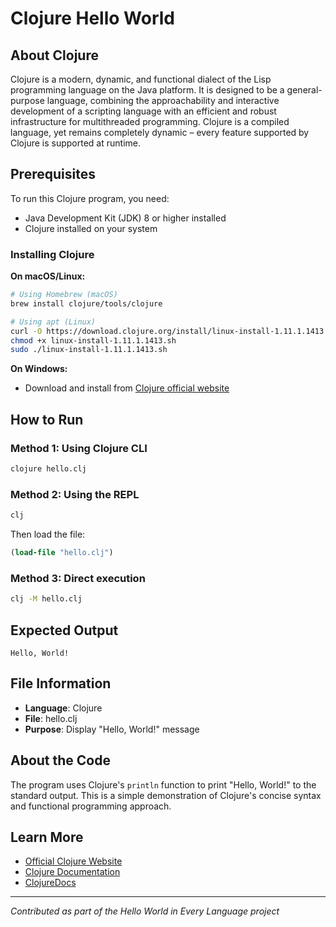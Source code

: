 # Clojure Hello World

## About Clojure
Clojure is a modern, dynamic, and functional dialect of the Lisp programming language on the Java platform. It is designed to be a general-purpose language, combining the approachability and interactive development of a scripting language with an efficient and robust infrastructure for multithreaded programming. Clojure is a compiled language, yet remains completely dynamic – every feature supported by Clojure is supported at runtime.

## Prerequisites
To run this Clojure program, you need:
- Java Development Kit (JDK) 8 or higher installed
- Clojure installed on your system

### Installing Clojure

**On macOS/Linux:**
```bash
# Using Homebrew (macOS)
brew install clojure/tools/clojure

# Using apt (Linux)
curl -O https://download.clojure.org/install/linux-install-1.11.1.1413.sh
chmod +x linux-install-1.11.1.1413.sh
sudo ./linux-install-1.11.1.1413.sh
```

**On Windows:**
- Download and install from [Clojure official website](https://clojure.org/guides/getting_started)

## How to Run

### Method 1: Using Clojure CLI
```bash
clojure hello.clj
```

### Method 2: Using the REPL
```bash
clj
```
Then load the file:
```clojure
(load-file "hello.clj")
```

### Method 3: Direct execution
```bash
clj -M hello.clj
```

## Expected Output
```
Hello, World!
```

## File Information
- **Language**: Clojure
- **File**: hello.clj
- **Purpose**: Display "Hello, World!" message

## About the Code
The program uses Clojure's `println` function to print "Hello, World!" to the standard output. This is a simple demonstration of Clojure's concise syntax and functional programming approach.

## Learn More
- [Official Clojure Website](https://clojure.org/)
- [Clojure Documentation](https://clojure.org/guides/getting_started)
- [ClojureDocs](https://clojuredocs.org/)

---
*Contributed as part of the Hello World in Every Language project*
